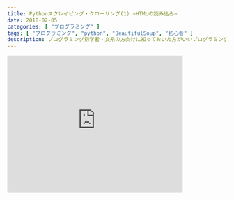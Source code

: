 ```yaml
---
title: Pythonスクレイピング・クローリング(1) ~HTMLの読み込み~
date: 2018-02-05
categories: [ "プログラミング" ]
tags: [ "プログラミング", "python", "BeautifulSoup", "初心者" ]
description: プログラミング初学者・文系の方向けに知っておいた方がいいプログラミング知識を扱います。今回はその中でもスクレイピングを用い、webから自動的に情報を収集する方法をご紹介します。
---
```


<iframe width="80%" height="315" src="https://www.youtube.com/embed/ggieY5leUm0" frameborder="0" allow="autoplay; encrypted-media" allowfullscreen></iframe>

<script type="text/javascript">amzn_assoc_ad_type ="responsive_search_widget"; amzn_assoc_tracking_id ="kumamon10a-22"; amzn_assoc_marketplace ="amazon"; amzn_assoc_region ="JP"; amzn_assoc_placement =""; amzn_assoc_search_type = "search_widget";amzn_assoc_width ="auto"; amzn_assoc_height ="auto"; amzn_assoc_default_search_category =""; amzn_assoc_default_search_key ="スクレイピング";amzn_assoc_theme ="light"; amzn_assoc_bg_color ="FFFFFF"; </script><script src="//z-fe.amazon-adsystem.com/widgets/q?ServiceVersion=20070822&Operation=GetScript&ID=OneJS&WS=1&Marketplace=JP"></script>

